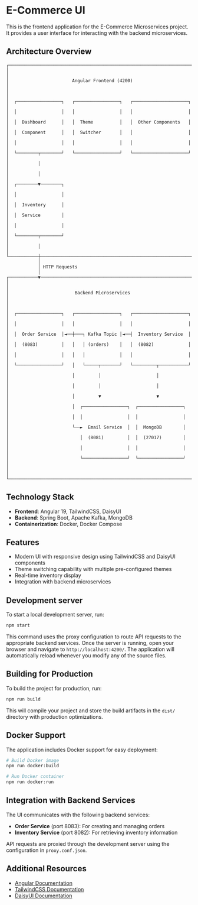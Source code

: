 # E-Commerce UI

This is the frontend application for the E-Commerce Microservices project. It provides a user interface for interacting with the backend microservices.

## Architecture Overview

```
┌─────────────────────────────────────────────────────────────────────────┐
│                                                                         │
│                        Angular Frontend (4200)                          │
│                                                                         │
│  ┌─────────────────┐   ┌─────────────────┐   ┌─────────────────────┐   │
│  │                 │   │                 │   │                     │   │
│  │  Dashboard      │   │  Theme          │   │  Other Components   │   │
│  │  Component      │   │  Switcher       │   │                     │   │
│  │                 │   │                 │   │                     │   │
│  └────────┬────────┘   └─────────────────┘   └─────────────────────┘   │
│           │                                                             │
│           │                                                             │
│  ┌────────▼────────┐                                                    │
│  │                 │                                                    │
│  │  Inventory      │                                                    │
│  │  Service        │                                                    │
│  │                 │                                                    │
│  └────────┬────────┘                                                    │
│           │                                                             │
└───────────┼─────────────────────────────────────────────────────────────┘
            │
            │ HTTP Requests
            │
┌───────────▼─────────────────────────────────────────────────────────────┐
│                                                                         │
│                         Backend Microservices                           │
│                                                                         │
│  ┌─────────────────┐   ┌─────────────────┐   ┌─────────────────────┐   │
│  │                 │   │                 │   │                     │   │
│  │  Order Service  │◄──┼───┐ Kafka Topic │◄──┤  Inventory Service  │   │
│  │  (8083)         │   │   │ (orders)    │   │  (8082)             │   │
│  │                 │   │   │             │   │                     │   │
│  └─────────────────┘   │   └─────┬───────┘   └─────────┬───────────┘   │
│                        │         │                     │               │
│                        │         │                     │               │
│                        │         ▼                     ▼               │
│                        │  ┌─────────────────┐  ┌─────────────────┐     │
│                        │  │                 │  │                 │     │
│                        └──►  Email Service  │  │  MongoDB        │     │
│                           │  (8081)         │  │  (27017)        │     │
│                           │                 │  │                 │     │
│                           └─────────────────┘  └─────────────────┘     │
│                                                                        │
└────────────────────────────────────────────────────────────────────────┘
```

## Technology Stack

- **Frontend**: Angular 19, TailwindCSS, DaisyUI
- **Backend**: Spring Boot, Apache Kafka, MongoDB
- **Containerization**: Docker, Docker Compose

## Features

- Modern UI with responsive design using TailwindCSS and DaisyUI components
- Theme switching capability with multiple pre-configured themes
- Real-time inventory display
- Integration with backend microservices

## Development server

To start a local development server, run:

```bash
npm start
```

This command uses the proxy configuration to route API requests to the appropriate backend services. Once the server is running, open your browser and navigate to `http://localhost:4200/`. The application will automatically reload whenever you modify any of the source files.

## Building for Production

To build the project for production, run:

```bash
npm run build
```

This will compile your project and store the build artifacts in the `dist/` directory with production optimizations.

## Docker Support

The application includes Docker support for easy deployment:

```bash
# Build Docker image
npm run docker:build

# Run Docker container
npm run docker:run
```

## Integration with Backend Services

The UI communicates with the following backend services:

- **Order Service** (port 8083): For creating and managing orders
- **Inventory Service** (port 8082): For retrieving inventory information

API requests are proxied through the development server using the configuration in `proxy.conf.json`.

## Additional Resources

- [Angular Documentation](https://angular.dev/)
- [TailwindCSS Documentation](https://tailwindcss.com/docs)
- [DaisyUI Documentation](https://daisyui.com/docs/)
